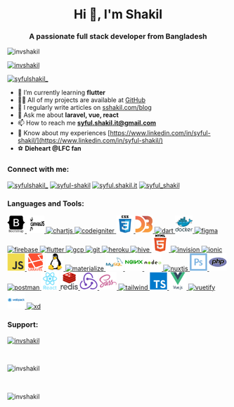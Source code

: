<h1 align="center">Hi 👋, I'm Shakil</h1>
<h3 align="center">A passionate full stack developer from Bangladesh</h3>
<p align="left"><img src="https://komarev.com/ghpvc/?username=invshakil&label=Profile%20views&color=0e75b6&style=flat"
	alt="invshakil" /></p>
<p align="left"><a href="https://github.com/ryo-ma/github-profile-trophy" target="_blank"><img
	src="https://github-profile-trophy.vercel.app/?username=invshakil" alt="invshakil" /></a></p>
<p align="left"><a href="https://twitter.com/syfulshakil_" target="_blank"><img
	src="https://img.shields.io/twitter/follow/syfulshakil_?logo=twitter&style=for-the-badge" alt="syfulshakil_" /></a></p>
	
- 🌱 I’m currently learning **flutter**
- 👨‍💻 All of my projects are available at [GitHub](https://github.com/invshakil?tab=repositories)
- 📝 I regularly write articles on [sshakil.com/blog](https://www.sshakil.com/blog)
- 💬 Ask me about **laravel, vue, react**
- 📫 How to reach me **syful.shakil.it@gmail.com**
- 📄 Know about my experiences [https://www.linkedin.com/in/syful-shakil/](https://www.linkedin.com/in/syful-shakil/)
- ⚽ **Dieheart @LFC fan**
<h3 align="left">Connect with me:</h3>
<p align="left">
	<a href="https://twitter.com/syfulshakil_" target="_blank"><img align="center"
		src="https://raw.githubusercontent.com/rahuldkjain/github-profile-readme-generator/master/src/images/icons/Social/twitter.svg"
		alt="syfulshakil_" height="30" width="40" /></a>
	<a href="https://linkedin.com/in/syful-shakil" target="_blank"><img align="center"
		src="https://raw.githubusercontent.com/rahuldkjain/github-profile-readme-generator/master/src/images/icons/Social/linked-in-alt.svg"
		alt="syful-shakil" height="30" width="40" /></a>
	<a href="https://fb.com/syful.shakil.it" target="_blank"><img align="center"
		src="https://raw.githubusercontent.com/rahuldkjain/github-profile-readme-generator/master/src/images/icons/Social/facebook.svg"
		alt="syful.shakil.it" height="30" width="40" /></a>
	<a href="https://instagram.com/syful_shakil" target="_blank"><img align="center"
		src="https://raw.githubusercontent.com/rahuldkjain/github-profile-readme-generator/master/src/images/icons/Social/instagram.svg"
		alt="syful_shakil" height="30" width="40" /></a>
</p>
<h3 align="left">Languages and Tools:</h3>
<p align="left">
	<a href="https://getbootstrap.com" target="_blank" rel="noreferrer">
	<img src="https://raw.githubusercontent.com/devicons/devicon/master/icons/bootstrap/bootstrap-plain-wordmark.svg"
		alt="bootstrap" width="40" height="40" />
	</a>
	<a href="https://canvasjs.com" target="_blank" rel="noreferrer">
	<img src="https://raw.githubusercontent.com/Hardik0307/Hardik0307/master/assets/canvasjs-charts.svg" alt="canvasjs"
		width="40" height="40" />
	</a>
	<a href="https://www.chartjs.org" target="_blank" rel="noreferrer">
	<img src="https://www.chartjs.org/media/logo-title.svg" alt="chartjs" width="40" height="40" />
	</a>
	<a href="https://codeigniter.com" target="_blank" rel="noreferrer">
	<img src="https://cdn.worldvectorlogo.com/logos/codeigniter.svg" alt="codeigniter" width="40" height="40" />
	</a>
	<a href="https://www.w3schools.com/css/" target="_blank" rel="noreferrer">
	<img src="https://raw.githubusercontent.com/devicons/devicon/master/icons/css3/css3-original-wordmark.svg"
		alt="css3" width="40" height="40" />
	</a>
	<a href="https://d3js.org/" target="_blank" rel="noreferrer">
	<img src="https://raw.githubusercontent.com/devicons/devicon/master/icons/d3js/d3js-original.svg" alt="d3js"
		width="40" height="40" />
	</a>
	<a href="https://dart.dev" target="_blank" rel="noreferrer">
	<img src="https://www.vectorlogo.zone/logos/dartlang/dartlang-icon.svg" alt="dart" width="40" height="40" />
	</a>
	<a href="https://www.docker.com/" target="_blank" rel="noreferrer"> <img
		src="https://raw.githubusercontent.com/devicons/devicon/master/icons/docker/docker-original-wordmark.svg"
		alt="docker" width="40" height="40" /> </a> <a href="https://www.figma.com/" target="_blank" rel="noreferrer"> <img
		src="https://www.vectorlogo.zone/logos/figma/figma-icon.svg" alt="figma" width="40" height="40" /> </a> <a
		href="https://firebase.google.com/" target="_blank" rel="noreferrer"> <img
		src="https://www.vectorlogo.zone/logos/firebase/firebase-icon.svg" alt="firebase" width="40" height="40" /> </a> <a
		href="https://flutter.dev" target="_blank" rel="noreferrer"> <img
		src="https://www.vectorlogo.zone/logos/flutterio/flutterio-icon.svg" alt="flutter" width="40" height="40" /> </a> <a
		href="https://cloud.google.com" target="_blank" rel="noreferrer"> <img
		src="https://www.vectorlogo.zone/logos/google_cloud/google_cloud-icon.svg" alt="gcp" width="40" height="40" /> </a> <a
		href="https://git-scm.com/" target="_blank" rel="noreferrer"> <img
		src="https://www.vectorlogo.zone/logos/git-scm/git-scm-icon.svg" alt="git" width="40" height="40" /> </a> <a
		href="https://heroku.com" target="_blank" rel="noreferrer"> <img
		src="https://www.vectorlogo.zone/logos/heroku/heroku-icon.svg" alt="heroku" width="40" height="40" /> </a> <a
		href="https://hive.apache.org/" target="_blank" rel="noreferrer"> <img
		src="https://www.vectorlogo.zone/logos/apache_hive/apache_hive-icon.svg" alt="hive" width="40" height="40" /> </a> <a
		href="https://www.w3.org/html/" target="_blank" rel="noreferrer"> <img
		src="https://raw.githubusercontent.com/devicons/devicon/master/icons/html5/html5-original-wordmark.svg" alt="html5"
		width="40" height="40" /> </a> <a href="https://www.invisionapp.com/" target="_blank" rel="noreferrer"> <img
		src="https://www.vectorlogo.zone/logos/invisionapp/invisionapp-icon.svg" alt="invision" width="40" height="40" /> </a>
	<a href="https://ionicframework.com" target="_blank" rel="noreferrer"> <img
		src="https://upload.wikimedia.org/wikipedia/commons/d/d1/Ionic_Logo.svg" alt="ionic" width="40" height="40" /> </a>
	<a href="https://developer.mozilla.org/en-US/docs/Web/JavaScript" target="_blank" rel="noreferrer"> <img
		src="https://raw.githubusercontent.com/devicons/devicon/master/icons/javascript/javascript-original.svg"
		alt="javascript" width="40" height="40" /> </a> <a href="https://laravel.com/" target="_blank" rel="noreferrer">
	<img src="https://raw.githubusercontent.com/devicons/devicon/master/icons/laravel/laravel-plain-wordmark.svg"
		alt="laravel" width="40" height="40" /> </a> <a href="https://www.linux.org/" target="_blank" rel="noreferrer">
	<img src="https://raw.githubusercontent.com/devicons/devicon/master/icons/linux/linux-original.svg" alt="linux"
		width="40" height="40" /> </a> <a href="https://materializecss.com/" target="_blank" rel="noreferrer"> <img
		src="https://raw.githubusercontent.com/prplx/svg-logos/5585531d45d294869c4eaab4d7cf2e9c167710a9/svg/materialize.svg"
		alt="materialize" width="40" height="40" /> </a> <a href="https://www.mysql.com/" target="_blank" rel="noreferrer">
	<img src="https://raw.githubusercontent.com/devicons/devicon/master/icons/mysql/mysql-original-wordmark.svg"
		alt="mysql" width="40" height="40" /> </a> <a href="https://www.nginx.com" target="_blank" rel="noreferrer"> <img
		src="https://raw.githubusercontent.com/devicons/devicon/master/icons/nginx/nginx-original.svg" alt="nginx" width="40"
		height="40" /> </a> <a href="https://nodejs.org" target="_blank" rel="noreferrer"> <img
		src="https://raw.githubusercontent.com/devicons/devicon/master/icons/nodejs/nodejs-original-wordmark.svg" alt="nodejs"
		width="40" height="40" /> </a> <a href="https://nuxtjs.org/" target="_blank" rel="noreferrer"> <img
		src="https://www.vectorlogo.zone/logos/nuxtjs/nuxtjs-icon.svg" alt="nuxtjs" width="40" height="40" /> </a> <a
		href="https://www.photoshop.com/en" target="_blank" rel="noreferrer"> <img
		src="https://raw.githubusercontent.com/devicons/devicon/master/icons/photoshop/photoshop-line.svg" alt="photoshop"
		width="40" height="40" /> </a> <a href="https://www.php.net" target="_blank" rel="noreferrer"> <img
		src="https://raw.githubusercontent.com/devicons/devicon/master/icons/php/php-original.svg" alt="php" width="40"
		height="40" /> </a> <a href="https://postman.com" target="_blank" rel="noreferrer"> <img
		src="https://www.vectorlogo.zone/logos/getpostman/getpostman-icon.svg" alt="postman" width="40" height="40" /> </a> <a
		href="https://reactjs.org/" target="_blank" rel="noreferrer"> <img
		src="https://raw.githubusercontent.com/devicons/devicon/master/icons/react/react-original-wordmark.svg" alt="react"
		width="40" height="40" /> </a> <a href="https://redis.io" target="_blank" rel="noreferrer"> <img
		src="https://raw.githubusercontent.com/devicons/devicon/master/icons/redis/redis-original-wordmark.svg" alt="redis"
		width="40" height="40" /> </a> <a href="https://redux.js.org" target="_blank" rel="noreferrer"> <img
		src="https://raw.githubusercontent.com/devicons/devicon/master/icons/redux/redux-original.svg" alt="redux" width="40"
		height="40" /> </a> <a href="https://sass-lang.com" target="_blank" rel="noreferrer"> <img
		src="https://raw.githubusercontent.com/devicons/devicon/master/icons/sass/sass-original.svg" alt="sass" width="40"
		height="40" /> </a> <a href="https://tailwindcss.com/" target="_blank" rel="noreferrer"> <img
		src="https://www.vectorlogo.zone/logos/tailwindcss/tailwindcss-icon.svg" alt="tailwind" width="40" height="40" /> </a>
	<a href="https://www.typescriptlang.org/" target="_blank" rel="noreferrer"> <img
		src="https://raw.githubusercontent.com/devicons/devicon/master/icons/typescript/typescript-original.svg"
		alt="typescript" width="40" height="40" /> </a> <a href="https://vuejs.org/" target="_blank" rel="noreferrer"> <img
		src="https://raw.githubusercontent.com/devicons/devicon/master/icons/vuejs/vuejs-original-wordmark.svg" alt="vuejs"
		width="40" height="40" /> </a> <a href="https://vuetifyjs.com/en/" target="_blank" rel="noreferrer"> <img
		src="https://bestofjs.org/logos/vuetify.svg" alt="vuetify" width="40" height="40" /> </a> <a
		href="https://webpack.js.org" target="_blank" rel="noreferrer"> <img
		src="https://raw.githubusercontent.com/devicons/devicon/d00d0969292a6569d45b06d3f350f463a0107b0d/icons/webpack/webpack-original-wordmark.svg"
		alt="webpack" width="40" height="40" /> </a> <a href="https://www.adobe.com/products/xd.html" target="_blank"
		rel="noreferrer"> <img
		src="https://cdn.worldvectorlogo.com/logos/adobe-xd.svg" alt="xd" width="40" height="40" /> </a>
</p>
<h3 align="left">Support:</h3>
<p>
	<a href="https://www.buymeacoffee.com/invshakil" target="_blank"> <img align="center"
		src="https://cdn.buymeacoffee.com/buttons/v2/default-yellow.png"
		height="50" width="210" alt="invshakil" /></a>
</p>
<br>
<p><img align="center" src="https://github-readme-stats.vercel.app/api?username=invshakil&show_icons=true&locale=en"
	alt="invshakil" /></p>
<br>
<p><img align="center" src="https://github-readme-streak-stats.herokuapp.com/?user=invshakil&" alt="invshakil" /></p>
